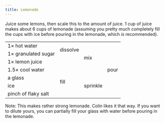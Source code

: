 ```yaml
---
title: Lemonade
---
```


Juice some lemons, then scale this to the amount of juice. 1 cup of juice makes about 6 cups of lemonade (assuming you pretty much completely fill the cups with ice before pouring in the lemonade, which *is* recommended).

<table>
  <tr>
    <td colspan=1>1× hot water</td>
    <td rowspan=2>dissolve</td>
    <td rowspan=4>mix</td>
    <td rowspan=7>pour</td>
  </tr>
  <tr>
    <td colspan=1>1× granulated sugar</td>
  </tr>
  <tr>
    <td colspan=2>1× lemon juice</td>
  </tr>
  <tr>
    <td colspan=2>1.5× cool water</td>
  </tr>
  <tr>
    <td colspan=1>a glass</td>
    <td rowspan=2>fill</td>
    <td rowspan=3>sprinkle</td>
  </tr>
  <tr>
    <td colspan=1>ice</td>
  </tr>
  <tr>
    <td colspan=2>pinch of flaky salt</td>
  </tr>
</table>

Note: This makes rather strong lemonade. Colin likes it that way. If you want to dilute yours, you can partially fill your glass with water before pouring in the lemonade.
